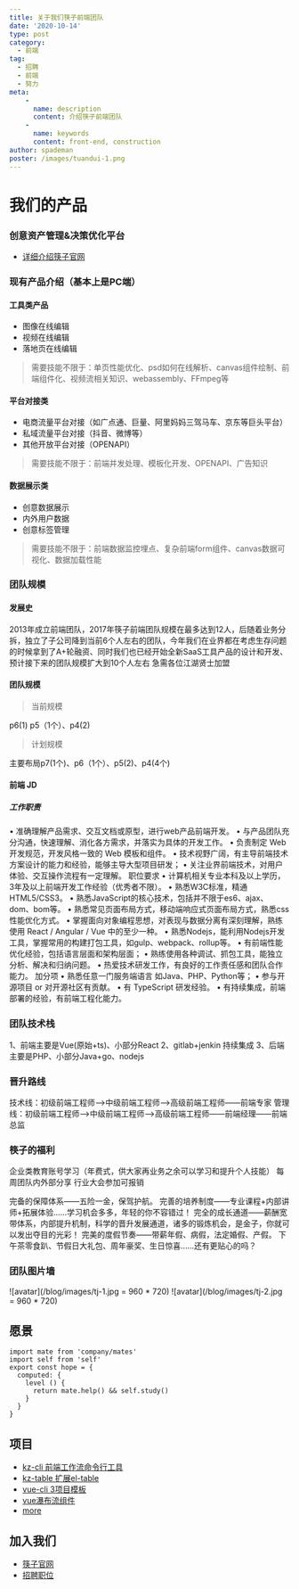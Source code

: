 ```yaml
---
title: 关于我们筷子前端团队
date: '2020-10-14'
type: post
category:
  - 前端
tag:
  - 招聘
  - 前端
  - 努力
meta:
    -
      name: description
      content: 介绍筷子前端团队
    -
      name: keywords
      content: front-end, construction
author: spademan
poster: /images/tuandui-1.png
---
```


# 我们的产品

### 创意资产管理&决策优化平台

* [详细介绍筷子官网](https://superme.kuaizi.co/zh/pc/)

### 现有产品介绍（基本上是PC端）

#### 工具类产品

* 图像在线编辑
* 视频在线编辑
* 落地页在线编辑

> 需要技能不限于：单页性能优化、psd如何在线解析、canvas组件绘制、前端组件化、视频流相关知识、webassembly、FFmpeg等

#### 平台对接类
* 电商流量平台对接（如广点通、巨量、阿里妈妈三驾马车、京东等巨头平台）
* 私域流量平台对接（抖音、微博等）
* 其他开放平台对接（OPENAPI）

> 需要技能不限于：前端并发处理、模板化开发、OPENAPI、广告知识

#### 数据展示类
* 创意数据展示
* 内外用户数据
* 创意标签管理

> 需要技能不限于：前端数据监控埋点、复杂前端form组件、canvas数据可视化、数据加载性能


### 团队规模
#### 发展史
2013年成立前端团队，2017年筷子前端团队规模在最多达到12人，后随着业务分拆，独立了子公司降到当前6个人左右的团队，今年我们在业界都在考虑生存问题的时候拿到了A+轮融资、同时我们也已经开始全新SaaS工具产品的设计和开发、预计接下来的团队规模扩大到10个人左右 急需各位江湖贤士加盟

#### 团队规模
> 当前规模

p6(1) p5（1个）、p4(2)

> 计划规模

主要布局p7(1个)、p6（1个）、p5(2)、p4(4个)

#### 前端 JD
##### 工作职责
• 准确理解产品需求、交互文档或原型，进行web产品前端开发。
• 与产品团队充分沟通，快速理解、消化各方需求，并落实为具体的开发工作。
• 负责制定 Web 开发规范，开发风格一致的 Web 模板和组件。 
• 技术视野广阔，有主导前端技术方案设计的能力和经验，能够主导大型项目研发； 
• 关注业界前端技术，对用户体验、交互操作流程有一定理解。
职位要求
• 计算机相关专业本科及以上学历， 3年及以上前端开发工作经验（优秀者不限）。 
• 熟悉W3C标准，精通HTML5/CSS3。 
• 熟悉JavaScript的核心技术，包括并不限于es6、ajax、dom、bom等。 
• 熟悉常见页面布局方式，移动端响应式页面布局方式，熟悉css性能优化方式。 
• 掌握面向对象编程思想，对表现与数据分离有深刻理解，熟练使用 React / Angular / Vue 中的至少一种。 
• 熟悉Nodejs，能利用Nodejs开发工具，掌握常用的构建打包工具，如gulp、webpack、rollup等。 
• 有前端性能优化经验，包括语言层面和架构层面； 
• 熟练使用各种调试、抓包工具，能独立分析、解决和归纳问题。 
• 热爱技术研发工作，有良好的工作责任感和团队合作能力。
加分项
• 熟悉任意一门服务端语言 如Java、PHP、Python等； 
• 参与开源项目 or 对开源社区有贡献。 
• 有 TypeScript 研发经验。 
• 有持续集成，前端部署的经验，有前端工程化能力。

### 团队技术栈
1、前端主要是Vue(原始+ts)、小部分React
2、gitlab+jenkin 持续集成
3、后端主要是PHP、小部分Java+go、nodejs


### 晋升路线
技术线：初级前端工程师-->中级前端工程师-->高级前端工程师——前端专家
管理线：初级前端工程师-->中级前端工程师-->高级前端工程师——前端经理——前端总监

### 筷子的福利
企业类教育账号学习（年费式，供大家再业务之余可以学习和提升个人技能）
每周团队内外部分享
行业大会参加可报销

完备的保障体系——五险一金，保驾护航。
完善的培养制度——专业课程+内部讲师+拓展体验……学习机会多多，年轻的你不容错过！
完全的成长通道——薪酬宽带体系，内部提升机制，科学的晋升发展通道，诸多的锻炼机会，是金子，你就可以发出夺目的光彩！
完美的度假节奏——带薪年假、病假，法定婚假、产假。
下午茶零食趴、节假日大礼包、周年豪奖、生日惊喜……还有更贴心的吗？

### 团队图片墙
![avatar](/blog/images/tj-1.jpg = 960 * 720)
![avatar](/blog/images/tj-2.jpg = 960 * 720)

## 愿景

```
import mate from 'company/mates'
import self from 'self'
export const hope = {
  computed: {
    level () {
      return mate.help() && self.study()
    }
  }
}
```

## 项目

* [kz-cli 前端工作流命令行工具](https://github.com/Kuaizi-co/kz-cli)
* [kz-table 扩展el-table](https://github.com/Kuaizi-co/kz-table)
* [vue-cli 3项目模板](https://github.com/Kuaizi-co/vue-cli-preset-kz)
* [vue瀑布流组件](https://github.com/Kuaizi-co/vue-bricks)
* [more](https://github.com/Kuaizi-co)

## 加入我们

* [筷子官网](https://www.kuaizi.ai)
* [招聘职位](https://www.lagou.com/gongsi/j666.html)